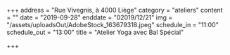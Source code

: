 +++
address = "Rue Vivegnis, à 4000 Liège"
category = "ateliers"
content = ""
date = "2019-09-28"
enddate = "02019/12/21"
img = "/assets/uploadsOut/AdobeStock_163679318.jpeg"
schedule_in = "11:00"
schedule_out = "13:00"
title = "Atelier Yoga avec Bal Spécial"

+++
